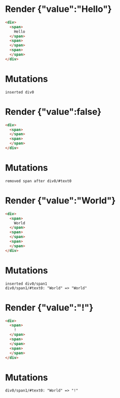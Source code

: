 # Render {"value":"Hello"}
```html
<div>
  <span>
    Hello
  </span>
  <span>
  </span>
  <span>
  </span>
</div>
```

# Mutations
```
inserted div0
```


# Render {"value":false}
```html
<div>
  <span>
  </span>
  <span>
  </span>
</div>
```

# Mutations
```
removed span after div0/#text0
```


# Render {"value":"World"}
```html
<div>
  <span>
    World
  </span>
  <span>
  </span>
  <span>
  </span>
</div>
```

# Mutations
```
inserted div0/span1
div0/span1/#text0: "World" => "World"
```


# Render {"value":"!"}
```html
<div>
  <span>
    !
  </span>
  <span>
  </span>
  <span>
  </span>
</div>
```

# Mutations
```
div0/span1/#text0: "World" => "!"
```
